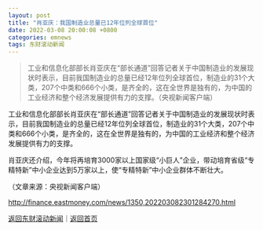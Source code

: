 ```yaml
---
layout: post
title: "肖亚庆：我国制造业总量已12年位列全球首位"
date: 2022-03-08 20:00:08 +0800
categories: emnews
tags: 东财滚动新闻
---
```

> 工业和信息化部部长肖亚庆在“部长通道”回答记者关于中国制造业的发展现状时表示，目前我国制造业的总量已经12年位列全球首位，制造业的31个大类，207个中类和666个小类，是齐全的，这在全世界是独有的，为中国的工业经济和整个经济发展提供有力的支撑。（央视新闻客户端）

<p>工业和信息化部部长肖亚庆在“部长通道”回答记者关于中国制造业的发展现状时表示，目前我国制造业的总量已经12年位列全球首位，制造业的31个大类，207个中类和666个小类，是齐全的，这在全世界是独有的，为中国的工业经济和整个经济发展提供有力的支撑。</p>
 <p>肖亚庆还介绍，今年将再培育3000家以上国家级“小巨人”企业，带动培育省级“专精特新”中小企业达到5万家以上，使“专精特新”中小企业群体不断壮大。</p><p class="em_media">（文章来源：央视新闻客户端）</p>

<http://finance.eastmoney.com/news/1350,202203082301284270.html>

[返回东财滚动新闻](//finews.withounder.com/emnews/)｜[返回首页](//finews.withounder.com/)